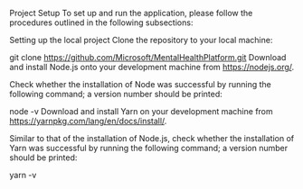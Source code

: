 Project Setup
To set up and run the application, please follow the procedures outlined in the following subsections:

Setting up the local project
Clone the repository to your local machine:

git clone https://github.com/Microsoft/MentalHealthPlatform.git
Download and install Node.js onto your development machine from https://nodejs.org/.

Check whether the installation of Node was successful by running the following command; a version number should be printed:

node -v
Download and install Yarn on your development machine from https://yarnpkg.com/lang/en/docs/install/.

Similar to that of the installation of Node.js, check whether the installation of Yarn was successful by running the following command; a version number should be printed:

yarn -v
